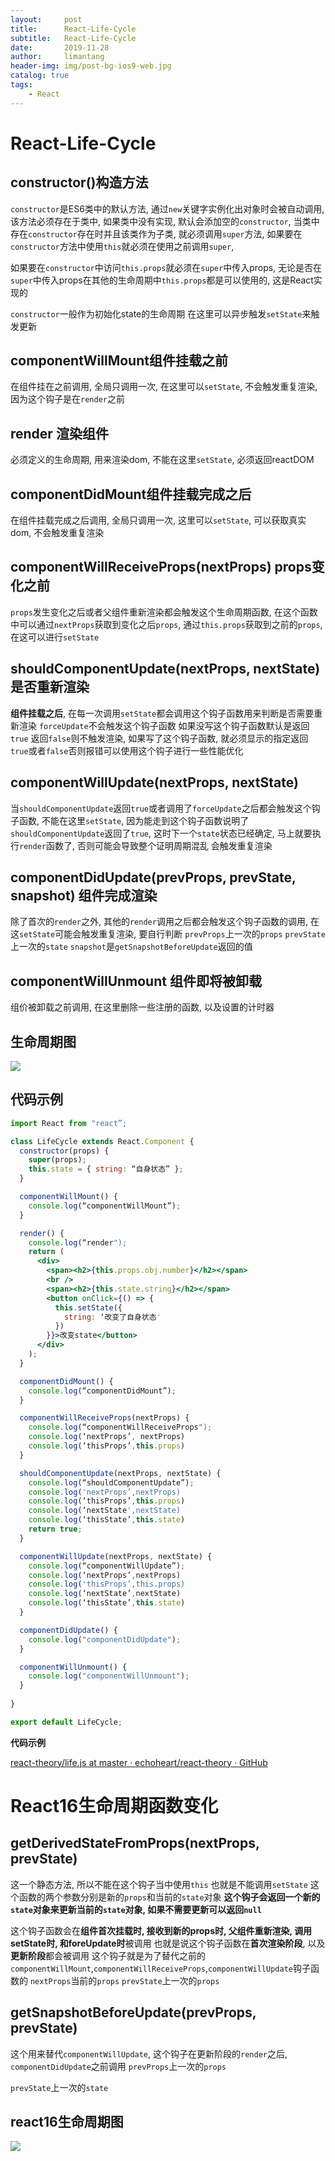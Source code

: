 ```yaml
---
layout:     post
title:      React-Life-Cycle
subtitle:   React-Life-Cycle
date:       2019-11-28
author:     limantang
header-img: img/post-bg-ios9-web.jpg
catalog: true
tags:
    - React
---
```



# React-Life-Cycle


## constructor()构造方法
`constructor`是ES6类中的默认方法, 通过`new`关键字实例化出对象时会被自动调用, 该方法必须存在于类中, 如果类中没有实现, 默认会添加空的`constructor`,
当类中存在`constructor`存在时并且该类作为子类, 就必须调用`super`方法,
如果要在`constructor`方法中使用`this`就必须在使用之前调用`super`,

如果要在`constructor`中访问`this.props`就必须在`super`中传入props,
无论是否在`super`中传入props在其他的生命周期中`this.props`都是可以使用的, 这是React实现的

`constructor`一般作为初始化state的生命周期
在这里可以异步触发`setState`来触发更新

## componentWillMount组件挂载之前
在组件挂在之前调用, 全局只调用一次, 在这里可以`setState`, 不会触发重复渲染, 因为这个钩子是在`render`之前
## render 渲染组件
必须定义的生命周期, 用来渲染dom, 不能在这里`setState`, 必须返回reactDOM
## componentDidMount组件挂载完成之后
在组件挂载完成之后调用, 全局只调用一次, 这里可以`setState`, 可以获取真实dom, 不会触发重复渲染
## componentWillReceiveProps(nextProps)  props变化之前
`props`发生变化之后或者父组件重新渲染都会触发这个生命周期函数, 在这个函数中可以通过`nextProps`获取到变化之后`props`, 通过`this.props`获取到之前的`props`, 在这可以进行`setState`
## shouldComponentUpdate(nextProps, nextState)是否重新渲染
**组件挂载之后**, 在每一次调用`setState`都会调用这个钩子函数用来判断是否需要重新渲染
`forceUpdate`不会触发这个钩子函数
如果没写这个钩子函数默认是返回`true`
返回`false`则不触发渲染,
如果写了这个钩子函数, 就必须显示的指定返回`true`或者`false`否则报错可以使用这个钩子进行一些性能优化
## componentWillUpdate(nextProps, nextState)
当`shouldComponentUpdate`返回`true`或者调用了`forceUpdate`之后都会触发这个钩子函数,
不能在这里`setState`, 因为能走到这个钩子函数说明了`shouldComponentUpdate`返回了`true`, 这时下一个`state`状态已经确定, 马上就要执行`render`函数了, 否则可能会导致整个证明周期混乱
会触发重复渲染

## componentDidUpdate(prevProps, prevState, snapshot) 组件完成渲染
除了首次的`render`之外, 其他的`render`调用之后都会触发这个钩子函数的调用, 在这`setState`可能会触发重复渲染, 要自行判断
`prevProps`上一次的`props`
`prevState`上一次的`state`
`snapshot`是`getSnapshotBeforeUpdate`返回的值
## componentWillUnmount 组件即将被卸载
组价被卸载之前调用, 在这里删除一些注册的函数, 以及设置的计时器

## 生命周期图

![](https://www.echoheart.cn/img/react-life-cycle.jpg)

## 代码示例
```jsx
import React from "react”;

class LifeCycle extends React.Component {
  constructor(props) {
    super(props);
    this.state = { string: “自身状态” };
  }

  componentWillMount() {
    console.log(“componentWillMount”);
  }

  render() {
    console.log(“render");
    return (
      <div>
        <span><h2>{this.props.obj.number}</h2></span>
        <br />
        <span><h2>{this.state.string}</h2></span>
        <button onClick={() => {
          this.setState({
            string: ‘改变了自身状态'
          })
        }}>改变state</button>
      </div>
    );
  }

  componentDidMount() {
    console.log(“componentDidMount”);
  }

  componentWillReceiveProps(nextProps) {
    console.log(“componentWillReceiveProps");
    console.log(‘nextProps’, nextProps)
    console.log(‘thisProps’,this.props)
  }

  shouldComponentUpdate(nextProps, nextState) {
    console.log(“shouldComponentUpdate”);
    console.log('nextProps’,nextProps)
    console.log(‘thisProps’,this.props)
    console.log(‘nextState',nextState)
    console.log(‘thisState’,this.state)
    return true;
  }

  componentWillUpdate(nextProps, nextState) {
    console.log(“componentWillUpdate”);
    console.log(‘nextProps’,nextProps)
    console.log('thisProps’,this.props)
    console.log(‘nextState’,nextState)
    console.log(‘thisState’,this.state)
  }

  componentDidUpdate() {
    console.log("componentDidUpdate");
  }

  componentWillUnmount() {
    console.log("componentWillUnmount");
  }
  
}

export default LifeCycle;
```

**代码示例**

[react-theory/life.js at master · echoheart/react-theory · GitHub](https://github.com/echoheart/react-theory/blob/master/src/class-life-cycle/life.js)

# React16生命周期函数变化
## getDerivedStateFromProps(nextProps, prevState)

这一个静态方法, 所以不能在这个钩子当中使用`this`
也就是不能调用`setState`
这个函数的两个参数分别是新的`props`和当前的`state`对象
**这个钩子会返回一个新的`state`对象来更新当前的`state`对象, 如果不需要更新可以返回`null`**

这个钩子函数会在**组件首次挂载时, 接收到新的props时, 父组件重新渲染, 调用setState时, 和foreUpdate时**被调用
也就是说这个钩子函数在**首次渲染阶段**, 以及**更新阶段**都会被调用
这个钩子就是为了替代之前的`componentWillMount`,`componentWillReceiveProps`,`componentWillUpdate`钩子函数的
`nextProps`当前的`props`
`prevState`上一次的`props`

## getSnapshotBeforeUpdate(prevProps, prevState)
这个用来替代`componentWillUpdate`,
这个钩子在更新阶段的`render`之后, `componentDidUpdate`之前调用
`prevProps`上一次的`props`
			


`prevState`上一次的`state`


## react16生命周期图
![](https://www.echoheart.cn/img/react16-life-cycle.jpg)







